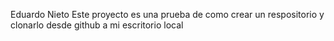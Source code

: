 Eduardo Nieto
Este proyecto es una prueba de como crear un respositorio y clonarlo desde github a mi escritorio local
